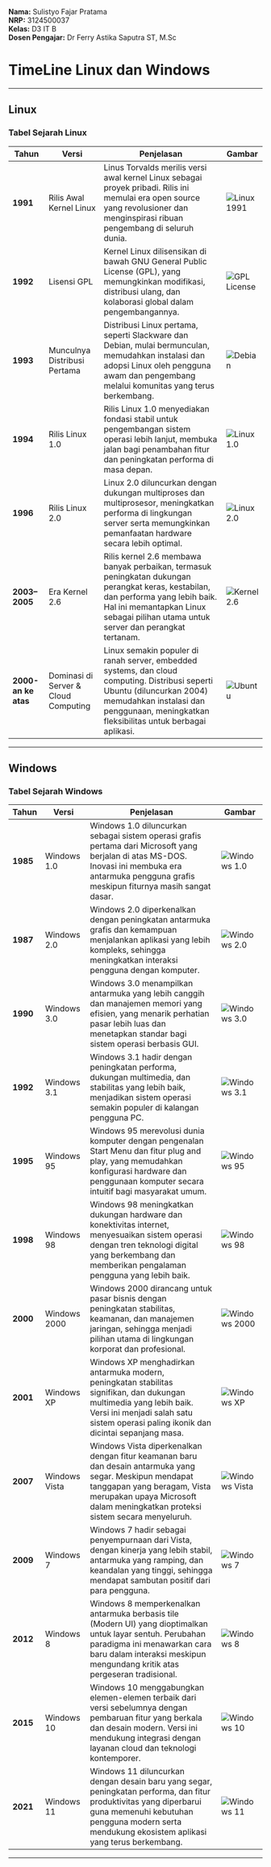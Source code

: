 **Nama:** Sulistyo Fajar Pratama  
**NRP:** 3124500037  
**Kelas:** D3 IT B    
**Dosen Pengajar:** Dr Ferry Astika Saputra ST, M.Sc

# TimeLine Linux dan Windows

---

## Linux

### Tabel Sejarah Linux

| Tahun              | Versi                                         | Penjelasan                                                                                                                                                                                                                   | Gambar                                                                                                                                                                  |
|--------------------|-----------------------------------------------|------------------------------------------------------------------------------------------------------------------------------------------------------------------------------------------------------------------------------|-------------------------------------------------------------------------------------------------------------------------------------------------------------------------|
| **1991**           | Rilis Awal Kernel Linux                       | Linus Torvalds merilis versi awal kernel Linux sebagai proyek pribadi. Rilis ini memulai era open source yang revolusioner dan menginspirasi ribuan pengembang di seluruh dunia.                                          | ![Linux 1991](https://upload.wikimedia.org/wikipedia/commons/a/af/Tux.png)                                                                                             |
| **1992**           | Lisensi GPL                                   | Kernel Linux dilisensikan di bawah GNU General Public License (GPL), yang memungkinkan modifikasi, distribusi ulang, dan kolaborasi global dalam pengembangannya.                                                           | ![GPL License](https://upload.wikimedia.org/wikipedia/commons/8/85/GNU_General_Public_License.svg)                                                                      |
| **1993**           | Munculnya Distribusi Pertama                   | Distribusi Linux pertama, seperti Slackware dan Debian, mulai bermunculan, memudahkan instalasi dan adopsi Linux oleh pengguna awam dan pengembang melalui komunitas yang terus berkembang.                             | ![Debian](https://upload.wikimedia.org/wikipedia/commons/thumb/7/7e/Debian_logo.svg/1200px-Debian_logo.svg.png)                                                         |
| **1994**           | Rilis Linux 1.0                               | Rilis Linux 1.0 menyediakan fondasi stabil untuk pengembangan sistem operasi lebih lanjut, membuka jalan bagi penambahan fitur dan peningkatan performa di masa depan.                                                     | ![Linux 1.0](https://upload.wikimedia.org/wikipedia/commons/a/af/Tux.png)                                                                                                |
| **1996**           | Rilis Linux 2.0                               | Linux 2.0 diluncurkan dengan dukungan multiproses dan multiprosesor, meningkatkan performa di lingkungan server serta memungkinkan pemanfaatan hardware secara lebih optimal.                                           | ![Linux 2.0](https://upload.wikimedia.org/wikipedia/commons/3/35/Linux_logo_%28color%29.png)                                                                           |
| **2003–2005**      | Era Kernel 2.6                                | Rilis kernel 2.6 membawa banyak perbaikan, termasuk peningkatan dukungan perangkat keras, kestabilan, dan performa yang lebih baik. Hal ini memantapkan Linux sebagai pilihan utama untuk server dan perangkat tertanam.  | ![Kernel 2.6](https://upload.wikimedia.org/wikipedia/commons/3/35/Linux_logo_%28color%29.png)                                                                           |
| **2000-an ke atas**| Dominasi di Server & Cloud Computing           | Linux semakin populer di ranah server, embedded systems, dan cloud computing. Distribusi seperti Ubuntu (diluncurkan 2004) memudahkan instalasi dan penggunaan, meningkatkan fleksibilitas untuk berbagai aplikasi.      | ![Ubuntu](https://upload.wikimedia.org/wikipedia/commons/3/3a/Ubuntu_logo.svg)                                                                                         |

---

## Windows

### Tabel Sejarah Windows

| Tahun              | Versi                                         | Penjelasan                                                                                                                                                                                                                   | Gambar                                                                                                                                                                  |
|--------------------|-----------------------------------------------|------------------------------------------------------------------------------------------------------------------------------------------------------------------------------------------------------------------------------|-------------------------------------------------------------------------------------------------------------------------------------------------------------------------|
| **1985**           | Windows 1.0                                   | Windows 1.0 diluncurkan sebagai sistem operasi grafis pertama dari Microsoft yang berjalan di atas MS-DOS. Inovasi ini membuka era antarmuka pengguna grafis meskipun fiturnya masih sangat dasar.                      | ![Windows 1.0](https://upload.wikimedia.org/wikipedia/en/3/3c/Windows_1.0_box_artwork.png)                                                                              |
| **1987**           | Windows 2.0                                   | Windows 2.0 diperkenalkan dengan peningkatan antarmuka grafis dan kemampuan menjalankan aplikasi yang lebih kompleks, sehingga meningkatkan interaksi pengguna dengan komputer.                                           | ![Windows 2.0](https://upload.wikimedia.org/wikipedia/en/6/6e/Windows_2.0.png)                                                                                         |
| **1990**           | Windows 3.0                                   | Windows 3.0 menampilkan antarmuka yang lebih canggih dan manajemen memori yang efisien, yang menarik perhatian pasar lebih luas dan menetapkan standar bagi sistem operasi berbasis GUI.                                | ![Windows 3.0](https://upload.wikimedia.org/wikipedia/en/6/66/Windows_3.0_screenshot.png)                                                                              |
| **1992**           | Windows 3.1                                   | Windows 3.1 hadir dengan peningkatan performa, dukungan multimedia, dan stabilitas yang lebih baik, menjadikan sistem operasi semakin populer di kalangan pengguna PC.                                                   | ![Windows 3.1](https://upload.wikimedia.org/wikipedia/en/9/9f/Windows_3.1_screenshot.png)                                                                              |
| **1995**           | Windows 95                                    | Windows 95 merevolusi dunia komputer dengan pengenalan Start Menu dan fitur plug and play, yang memudahkan konfigurasi hardware dan penggunaan komputer secara intuitif bagi masyarakat umum.                           | ![Windows 95](https://upload.wikimedia.org/wikipedia/en/5/5c/Windows95_logo.png)                                                                                        |
| **1998**           | Windows 98                                    | Windows 98 meningkatkan dukungan hardware dan konektivitas internet, menyesuaikan sistem operasi dengan tren teknologi digital yang berkembang dan memberikan pengalaman pengguna yang lebih baik.                       | ![Windows 98](https://upload.wikimedia.org/wikipedia/en/2/24/Windows_98_logo.png)                                                                                      |
| **2000**           | Windows 2000                                  | Windows 2000 dirancang untuk pasar bisnis dengan peningkatan stabilitas, keamanan, dan manajemen jaringan, sehingga menjadi pilihan utama di lingkungan korporat dan profesional.                                      | ![Windows 2000](https://upload.wikimedia.org/wikipedia/en/8/8c/Windows_2000_logo.png)                                                                                 |
| **2001**           | Windows XP                                    | Windows XP menghadirkan antarmuka modern, peningkatan stabilitas signifikan, dan dukungan multimedia yang lebih baik. Versi ini menjadi salah satu sistem operasi paling ikonik dan dicintai sepanjang masa.             | ![Windows XP](https://upload.wikimedia.org/wikipedia/en/5/5a/Windows_XP_logo.svg)                                                                                       |
| **2007**           | Windows Vista                                 | Windows Vista diperkenalkan dengan fitur keamanan baru dan desain antarmuka yang segar. Meskipun mendapat tanggapan yang beragam, Vista merupakan upaya Microsoft dalam meningkatkan proteksi sistem secara menyeluruh.   | ![Windows Vista](https://upload.wikimedia.org/wikipedia/commons/5/51/Windows_Vista_logo.svg)                                                                           |
| **2009**           | Windows 7                                     | Windows 7 hadir sebagai penyempurnaan dari Vista, dengan kinerja yang lebih stabil, antarmuka yang ramping, dan keandalan yang tinggi, sehingga mendapat sambutan positif dari para pengguna.                           | ![Windows 7](https://upload.wikimedia.org/wikipedia/en/4/4a/Windows_7_logo.png)                                                                                       |
| **2012**           | Windows 8                                     | Windows 8 memperkenalkan antarmuka berbasis tile (Modern UI) yang dioptimalkan untuk layar sentuh. Perubahan paradigma ini menawarkan cara baru dalam interaksi meskipun mengundang kritik atas pergeseran tradisional.  | ![Windows 8](https://upload.wikimedia.org/wikipedia/commons/2/24/Windows_8_logo.svg)                                                                                  |
| **2015**           | Windows 10                                    | Windows 10 menggabungkan elemen-elemen terbaik dari versi sebelumnya dengan pembaruan fitur yang berkala dan desain modern. Versi ini mendukung integrasi dengan layanan cloud dan teknologi kontemporer.                | ![Windows 10](https://upload.wikimedia.org/wikipedia/commons/5/5f/Windows_10_Logo.svg)                                                                                 |
| **2021**           | Windows 11                                    | Windows 11 diluncurkan dengan desain baru yang segar, peningkatan performa, dan fitur produktivitas yang diperbarui guna memenuhi kebutuhan pengguna modern serta mendukung ekosistem aplikasi yang terus berkembang.       | ![Windows 11](https://upload.wikimedia.org/wikipedia/commons/e/e1/Windows_11_logo.svg)                                                                                 |

---
